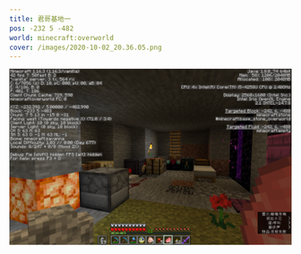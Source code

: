 ```yaml
---
title: 君哥基地一
pos: -232 5 -482
world: minecraft:overworld
cover: /images/2020-10-02_20.36.05.png
---
```


![](/images/2020-10-02_20.36.05.png)
